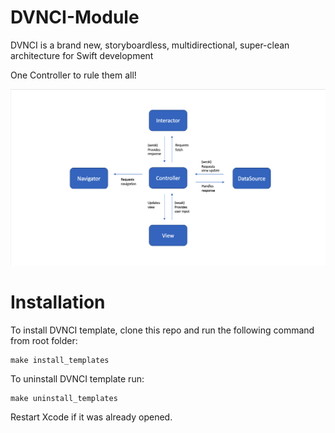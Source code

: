 # DVNCI-Module

DVNCI is a brand new, storyboardless, multidirectional, super-clean architecture for Swift development

One Controller to rule them all!

![alt text](https://github.com/dorvk/DVNCI-Module/blob/master/Resources/diagram.png?raw=true)

# Installation

To install DVNCI template, clone this repo and run the following command from root folder:

    make install_templates
    
To uninstall DVNCI template run:

    make uninstall_templates
    
Restart Xcode if it was already opened.
